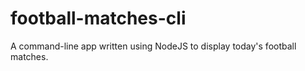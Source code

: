 # football-matches-cli
A command-line app written using NodeJS to display today's football matches.
